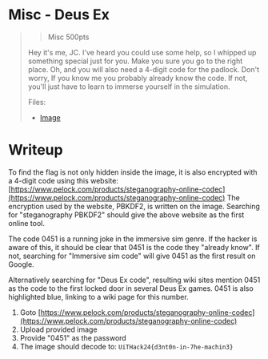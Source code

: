 # Misc - Deus Ex
>> Misc 500pts
>
> Hey it's me, JC.
> I've heard you could use some help, so I whipped up something special just for you.
> Make you sure you go to the right place. Oh, and you will also need a 4-digit code for the padlock.
> Don't worry, If you know me you probably already know the code. 
> If not, you'll just have to learn to immerse yourself in the simulation.
>
> Files:
> - [Image](../JC_Denton.png)

# Writeup

To find the flag is not only hidden inside the image, it is also encrypted with a 4-digit code using this website:
[https://www.pelock.com/products/steganography-online-codec](https://www.pelock.com/products/steganography-online-codec)
The encryption used by the website, PBKDF2, is written on the image.
Searching for "steganography PBKDF2" should give the above website as the first online tool.

The code 0451 is a running joke in the immersive sim genre. If the hacker is aware of this, it should be clear that 0451 is the code they "already know".
If not, searching for "Immersive sim code" will give 0451 as the first result on Google.

Alternatively searching for "Deus Ex code", resulting wiki sites mention 0451 as the code to the first locked door in several Deus Ex games. 0451 is also highlighted blue, linking to a wiki page for this number.

1.  Goto [https://www.pelock.com/products/steganography-online-codec](https://www.pelock.com/products/steganography-online-codec)
2. Upload provided image
3. Provide "0451" as the password
4. The image should decode to: `UiTHack24{d3nt0n-in-7he-machin3}`